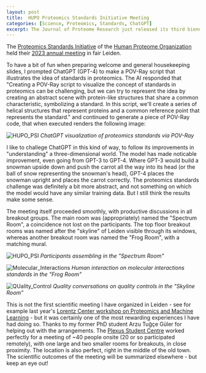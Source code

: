 ```yaml
---
layout: post
title:  HUPO Proteomics Standards Initiative Meeting
categories: [Science, Proteomics, Standards, ChatGPT]
excerpt: The Journal of Proteome Research just released its third biennial Special Issue on Software Tools and Resources, showcasing novel and significantly updated tools for computational proteomics.
---
```


The [Proteomics Standards Initiative](https://psidev.info/) of the [Human Proteome Organization](https://hupo.org/) held their [2023 annual meeting](https://psidev.info/hupo-psi-meeting-2023) in fair Leiden. 

To have a bit of fun when preparing welcome and general housekeeping slides, I prompted ChatGPT (GPT-4) to make a POV-Ray script that illustrates the idea of standards in proteomics. The AI responded that "Creating a POV-Ray script to visualize the concept of standards in proteomics can be challenging, but we can try to represent the idea by creating an abstract scene with protein-like structures that share a common characteristic, symbolizing a standard. In this script, we'll create a series of helical structures that represent proteins and a common reference point that represents the standard." and continued to generate a piece of POV-Ray code, that when executed renders the following image:

![HUPO_PSI]({{magnuspalmblad.github.io}}/assets/HUPO_PSI_1.png)
*ChatGPT visualization of proteomics standards via POV-Ray*

I like to challege ChatGPT in this kind of way, to follow its improvements in "understanding" a three-dimensional world. The model has made noticable improvement, even going from GPT-3 to GPT-4. Where GPT-3 would build a snowman upside down and push the carrot all the way into its head (or the ball of snow representing the snowman's head), GPT-4 places the snowman upright and places the carrot correctly. The proteomics standards challenge was definitely a bit more abstract, and not something on which the model would have any similar training data. But I still think the results make some sense.

The meeting itself proceeded smoothly, with productive discussions in all breakout groups. The main room was (appropriately) named the "Spectrum Room", a coincidence not lost on the participants. The top floor breakout rooms was named after the "skyline" of Leiden visible through its windows, whereas another breakout room was named the "Frog Room", with a matching mural.

![HUPO_PSI]({{magnuspalmblad.github.io}}/assets/Spectrumzaal.JPG)
*Participants assembling in the "Spectrum Room"*

![Molecular_Interactions]({{magnuspalmblad.github.io}}/assets/Kikkerzaal.jpg)
*Human interaction on molecular interactions standards in the "Frog Room"*

![QUality_Control]({{magnuspalmblad.github.io}}/assets/Skyline_zaal.JPG)
*Quality conversations on quality controls in the "Skyline Room"*

This is not the first scientific meeting I have organized in Leiden - see for example last year's [Lorentz Center workshop on Proteomics and Machine Learning](https://magnuspalmblad.github.io/Proteomics_and_Machine_Learning/) - but it was certainly one of the most rewarding experiences I have had doing so. Thanks to my former PhD student Arzu Tuğçe Güler for helping out with the arrangements. The [Plexus Student Centre](https://www.universiteitleiden.nl/en/locations/plexus-student-centre#tab-1) worked perfectly for a meeting of ~40 people onsite (20 or so participated remotely), with one large and two smaller rooms for breakouts, in close proximity. The location is also perfect, right in the middle of the old town. The scientific outcomes of the meeting will be summarized elsewhere - but keep an eye out!

&nbsp;
&nbsp;
&nbsp;
